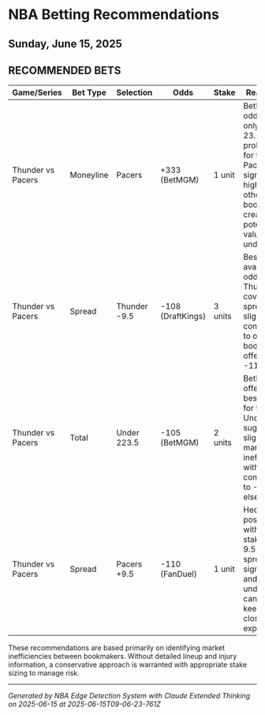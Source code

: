 # NBA Betting Recommendations
## Sunday, June 15, 2025

## RECOMMENDED BETS
| Game/Series | Bet Type | Selection | Odds | Stake | Reasoning |
|-------------|----------|-----------|------|-------|-----------|
| Thunder vs Pacers | Moneyline | Pacers | +333 (BetMGM) | 1 unit | BetMGM's odds imply only a 23.1% win probability for the Pacers, significantly higher than other books, creating potential value on the underdog. |
| Thunder vs Pacers | Spread | Thunder -9.5 | -108 (DraftKings) | 3 units | Best available odds for the Thunder to cover the spread, with slight value compared to other bookmakers offering -110. |
| Thunder vs Pacers | Total | Under 223.5 | -105 (BetMGM) | 2 units | BetMGM offers the best odds for the Under, suggesting slight market inefficiency with value compared to -110 elsewhere. |
| Thunder vs Pacers | Spread | Pacers +9.5 | -110 (FanDuel) | 1 unit | Hedge position with small stake as a 9.5-point spread is significant, and underdogs can often keep games closer than expected. |

These recommendations are based primarily on identifying market inefficiencies between bookmakers. Without detailed lineup and injury information, a conservative approach is warranted with appropriate stake sizing to manage risk.

---
*Generated by NBA Edge Detection System with Claude Extended Thinking on 2025-06-15 at 2025-06-15T09-06-23-761Z*
